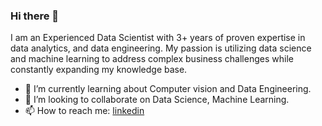 ### Hi there 👋
I am an Experienced Data  Scientist with 3+ years of proven expertise in data analytics, and data engineering. My passion is utilizing data science and machine learning to address complex business challenges while constantly expanding my knowledge base.
- 🌱 I’m currently learning about Computer vision and Data Engineering.
- 👯 I’m looking to collaborate on Data Science, Machine Learning.
- 📫 How to reach me:  [linkedin](https://www.linkedin.com/in/shresthadiwash/)
